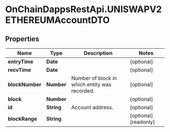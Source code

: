 # OnChainDappsRestApi.UNISWAPV2ETHEREUMAccountDTO

## Properties

Name | Type | Description | Notes
------------ | ------------- | ------------- | -------------
**entryTime** | **Date** |  | [optional] 
**recvTime** | **Date** |  | [optional] 
**blockNumber** | **Number** | Number of block in which entity was recorded. | [optional] 
**block** | **Number** |  | [optional] 
**id** | **String** | Account address. | [optional] 
**blockRange** | **String** |  | [optional] [readonly] 


